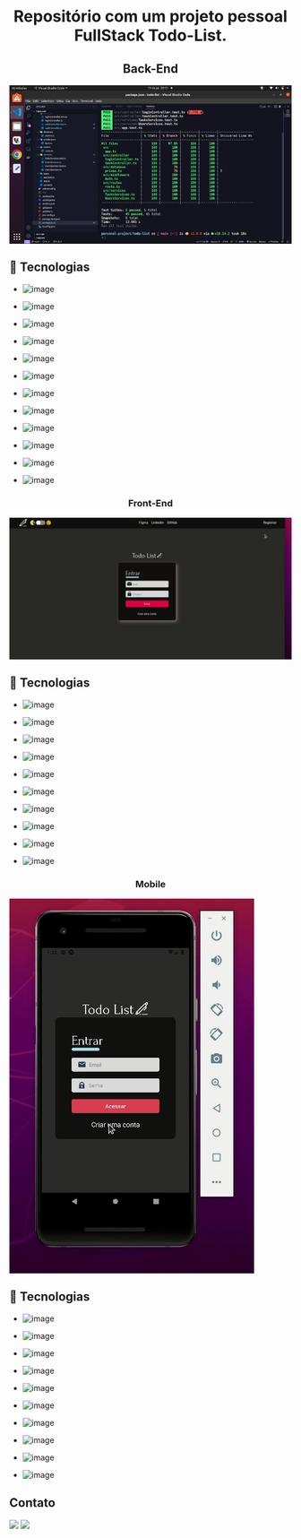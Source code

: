 <h1 align="center">
Repositório com um projeto pessoal FullStack Todo-List.
</h1>

<h2 align="center">Back-End</h2>
  <img align="center" alt="Test-Back-end" src="./todo-list/img/test.jpeg">

## :rocket: Tecnologias

- ![image](https://img.shields.io/badge/Node.js-339933?style=for-the-badge&logo=nodedotjs&logoColor=white)

  >

- ![image](https://img.shields.io/badge/TypeScript-007ACC?style=for-the-badge&logo=typescript&logoColor=white)

  >

- ![image](https://img.shields.io/badge/Prisma-3982CE?style=for-the-badge&logo=Prisma&logoColor=white)
  >
- ![image](https://img.shields.io/badge/Jest-C21325?style=for-the-badge&logo=jest&logoColor=white)
  >
- ![image](https://img.shields.io/badge/Express.js-000000?style=for-the-badge&logo=express&logoColor=white)
  >
- ![image](https://img.shields.io/badge/JWT-000000?style=for-the-badge&logo=JSON%20web%20tokens&logoColor=white)
  >
- ![image](https://img.shields.io/badge/ts--node-3178C6?style=for-the-badge&logo=ts-node&logoColor=white)
  >
- ![image](https://img.shields.io/badge/eslint-3A33D1?style=for-the-badge&logo=eslint&logoColor=white)
  >
- ![image](https://img.shields.io/badge/prettier-1A2C34?style=for-the-badge&logo=prettier&logoColor=F7BA3E)
  >
- ![image](https://img.shields.io/badge/Editor%20Config-E0EFEF?style=for-the-badge&logo=editorconfig&logoColor=000)
  >
- ![image](https://img.shields.io/badge/PostgreSQL-316192?style=for-the-badge&logo=postgresql&logoColor=white)
  >
- ![image](https://img.shields.io/badge/.ENV-ECD53F.svg?style=for-the-badge&logo=dotenv&logoColor=black)
  >

</div>
<div>
  <h3 align="center">Front-End</h3>
  <img align="center" alt="Front-End" src="./todo-list/img/frontend.gif">

## :rocket: Tecnologias

- ![image](https://img.shields.io/badge/React-20232A?style=for-the-badge&logo=react&logoColor=61DAFB)
  >
- ![image](https://img.shields.io/badge/TypeScript-007ACC?style=for-the-badge&logo=typescript&logoColor=white)
  >
- ![image](https://img.shields.io/badge/eslint-3A33D1?style=for-the-badge&logo=eslint&logoColor=white)
  >
- ![image](https://img.shields.io/badge/prettier-1A2C34?style=for-the-badge&logo=prettier&logoColor=F7BA3E)
  >
- ![image](https://img.shields.io/badge/Editor%20Config-E0EFEF?style=for-the-badge&logo=editorconfig&logoColor=000)
  >
- ![image](https://img.shields.io/badge/Axios-5A29E4.svg?style=for-the-badge&logo=Axios&logoColor=white)
  >
- ![image](https://img.shields.io/badge/Momenteo-5A6AB1.svg?style=for-the-badge&logo=Momenteo&logoColor=white)
  >
- ![image](https://img.shields.io/badge/styledcomponents-DB7093.svg?style=for-the-badge&logo=styled-components&logoColor=white)
  >
- ![image](https://img.shields.io/badge/React%20Hook%20Form-EC5990.svg?style=for-the-badge&logo=React-Hook-Form&logoColor=white)
  >
- ![image](https://img.shields.io/badge/React%20Router-CA4245.svg?style=for-the-badge&logo=React-Router&logoColor=white)
  >

</div>
<div>
  <h3 align="center">Mobile</h3>
  <img align="center" alt="mobile" src="./todo-list/img/mobile.gif">

## :rocket: Tecnologias

- ![image](https://img.shields.io/badge/React_Native-20232A?style=for-the-badge&logo=react&logoColor=61DAFB)
  >
- ![image](https://img.shields.io/badge/TypeScript-007ACC?style=for-the-badge&logo=typescript&logoColor=white)
  >
- ![image](https://img.shields.io/badge/Expo-000020.svg?style=for-the-badge&logo=Expo&logoColor=white)
  >
- ![image](https://img.shields.io/badge/eslint-3A33D1?style=for-the-badge&logo=eslint&logoColor=white)
  >
- ![image](https://img.shields.io/badge/prettier-1A2C34?style=for-the-badge&logo=prettier&logoColor=F7BA3E)
  >
- ![image](https://img.shields.io/badge/Editor%20Config-E0EFEF?style=for-the-badge&logo=editorconfig&logoColor=000)
  >
- ![image](https://img.shields.io/badge/Axios-5A29E4.svg?style=for-the-badge&logo=Axios&logoColor=white)
  >
- ![image](https://img.shields.io/badge/styledcomponents-DB7093.svg?style=for-the-badge&logo=styled-components&logoColor=white)
  >
- ![image](https://img.shields.io/badge/React%20Hook%20Form-EC5990.svg?style=for-the-badge&logo=React-Hook-Form&logoColor=white)
  >
- ![image](https://img.shields.io/badge/React%20Router-CA4245.svg?style=for-the-badge&logo=React-Router&logoColor=white)
  >

</div>

## Contato

<div> 
  <a href = "mailto:doug1306@gmail.com"><img src="https://img.shields.io/badge/-Gmail-%23333?style=for-the-badge&logo=gmail&logoColor=white" target="_blank"></a>
  <a href="https://www.linkedin.com/in/douglas-dos-santos-oliveira-762a7411b/" target="_blank"><img src="https://img.shields.io/badge/-LinkedIn-%230077B5?style=for-the-badge&logo=linkedin&logoColor=white" target="_blank"></a> 
 
</div>
